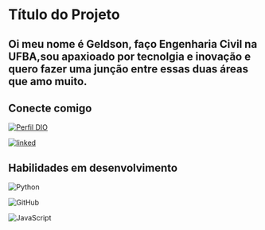 
# Título do Projeto

## Oi meu nome é Geldson, faço Engenharia Civil na UFBA,sou apaxioado por tecnolgia e inovação e quero fazer uma junção entre essas duas áreas que amo muito.

## Conecte comigo  

[![Perfil DIO](https://img.shields.io/badge/-MEU%20PERFIL%20DIO%20-170B3B?style=for-the-badge)](https://www.dio.me/users/geldsongomes2)

[![linked](https://img.shields.io/badge/-LinkedIn-000?style=for-the-badge&logo=linkedin&logoColor=30A3DC)](https://www.linkedin.com/in/geldson-gomes-2235422b0/)

## Habilidades em desenvolvimento

![Python](https://img.shields.io/badge/Python-14354C?style=for-the-badge&logo=python&logoColor=white)

![GitHub](https://img.shields.io/badge/GitHub-100000?style=for-the-badge&logo=github&logoColor=white)

![JavaScript](https://img.shields.io/badge/JavaScript-000?style=for-the-badge&logo=javascript)



